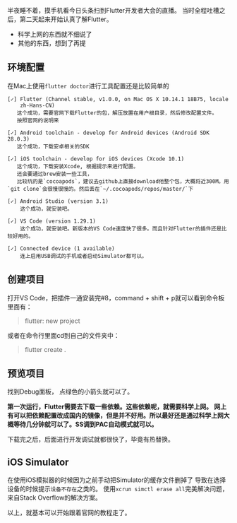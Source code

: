 半夜睡不着，摸手机看今日头条扫到Flutter开发者大会的直播。
当时全程吐槽之后，第二天起来开始认真了解Flutter。

- 科学上网的东西就不细说了
- 其他的东西，想到了再提

## 环境配置
在Mac上使用`flutter doctor`进行工具配置还是比较简单的
```
[✓] Flutter (Channel stable, v1.0.0, on Mac OS X 10.14.1 18B75, locale
    zh-Hans-CN)
   这个成功，需要官网下载Flutter的包，解压放置在用户根目录，然后修改配置文件。
   按照官网的说明来

[✓] Android toolchain - develop for Android devices (Android SDK 28.0.3)
   这个成功，下载安卓相关的SDK

[✓] iOS toolchain - develop for iOS devices (Xcode 10.1)
   这个成功，下载安装Xcode, 根据提示来进行配置。
   还会要通过brew安装一些工具，
   比较坑的是`cocoapods`，建议去github上直接download他整个包，大概将近300M。用`git clone`会很慢很慢的。然后丢在`~/.cocoapods/repos/master/`下

[✓] Android Studio (version 3.1)
    这个成功，就安装吧。

[✓] VS Code (version 1.29.1)
    这个成功，就安装吧。新版本的VS Code速度快了很多。而且针对Flutter的插件还是比较好用的。

[✓] Connected device (1 available) 
    连上启用USB调试的手机或者启动Simulator都可以。
```

## 创建项目

打开VS  Code，把插件一通安装完#8，command + shift + p就可以看到命令板里面有：

 > flutter: new project

或者在命令行里面cd到自己的文件夹中：

> flutter create .

## 预览项目

找到Debug面板， 点绿色的小箭头就可以了。

**第一次运行，Flutter需要去下载一些依赖。这些依赖呢，就需要科学上网。**
**网上有可以把依赖配置改成国内的镜像，但是并不好用。所以最好还是通过科学上网大概等待几分钟就可以了。SS调到PAC自动模式就可以。**

下载完之后，后面进行开发调试就都很快了，毕竟有热替换。

## iOS Simulator

在使用iOS模拟器的时候因为之前手动把Simulator的缓存文件删掉了
导致在选择设备的时候提示`设备不存在`之类的。
使用`xcrun simctl erase all`完美解决问题，来自Stack Overflow的解决方案。

以上，就基本可以开始跟着官网的教程走了。
